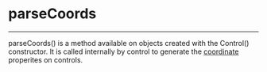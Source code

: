 parseCoords
==============================================================================
------------------------------------------------------------------------------

parseCoords() is a method available on objects created with the Control()
constructor.  It is called internally by control to generate the
[coordinate](coords.html) properites on controls.
